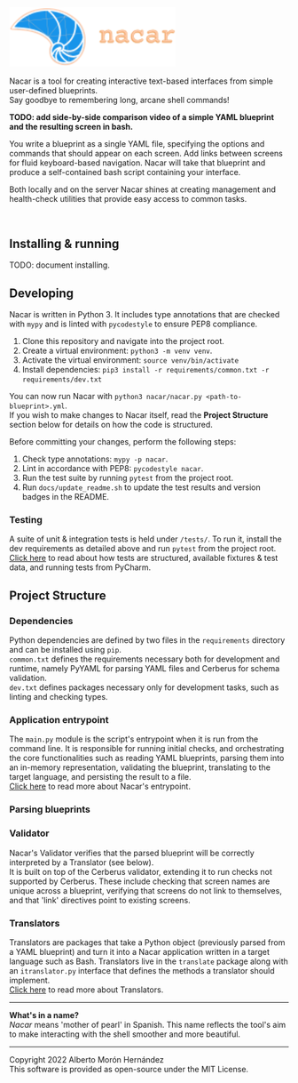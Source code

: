 <img src="docs/img/nacar-wordmark-alt.svg" alt="Nacar" width="300"/>

Nacar is a tool for creating interactive text-based interfaces from simple user-defined blueprints.  
Say goodbye to remembering long, arcane shell commands!

**TODO: add side-by-side comparison video of a simple YAML blueprint and the resulting screen in bash.** 

You write a blueprint as a single YAML file, specifying the options and commands 
that should appear on each screen. Add links between screens for fluid 
keyboard-based navigation. Nacar will take that blueprint and produce a 
self-contained bash script containing your interface.

Both locally and on the server Nacar shines at creating management and 
health-check utilities that provide easy access to common tasks.     

<p>
    <img id="badge--python" src="https://img.shields.io/badge/python-3.7%2B-blue" alt="" />
</p>


## Installing & running

TODO: document installing.


## Developing

Nacar is written in Python 3. It includes type annotations that are checked with 
`mypy` and is linted with `pycodestyle` to ensure PEP8 compliance.

1. Clone this repository and navigate into the project root.
2. Create a virtual environment: `python3 -m venv venv`.
3. Activate the virtual environment: `source venv/bin/activate`
4. Install dependencies: `pip3 install -r requirements/common.txt -r requirements/dev.txt`

You can now run Nacar with `python3 nacar/nacar.py <path-to-blueprint>.yml`.  
If you wish to make changes to Nacar itself, read the **Project Structure** 
section below for details on how the code is structured.

Before committing your changes, perform the following steps:
1. Check type annotations: `mypy -p nacar`.
2. Lint in accordance with PEP8: `pycodestyle nacar`.
3. Run the test suite by running `pytest` from the project root.
4. Run `docs/update_readme.sh` to update the test results and version badges in the README.

### Testing
A suite of unit & integration tests is held under `/tests/`. To run it, install 
the dev requirements as detailed above and run `pytest` from the project root.  
[Click here](docs/Tests.md) to read about how tests are structured, 
available fixtures & test data, and running tests from PyCharm.


## Project Structure

### Dependencies
Python dependencies are defined by two files in the `requirements` directory and 
can be installed using `pip`.  
`common.txt` defines the requirements necessary both for development and runtime, 
namely PyYAML for parsing YAML files and Cerberus for schema validation.  
`dev.txt` defines packages necessary only for development tasks, such as linting
and checking types.


### Application entrypoint
The `main.py` module is the script's entrypoint when it is run from the command
line. It is responsible for running initial checks, and orchestrating the core 
functionalities such as reading YAML blueprints, parsing them into an in-memory 
representation, validating the blueprint, translating to the target language, 
and persisting the result to a file.  
[Click here](docs/Entrypoint.md) to read more about Nacar's entrypoint.


### Parsing blueprints


### Validator
Nacar's Validator verifies that the parsed blueprint will be correctly 
interpreted by a Translator (see below).  
It is built on top of the Cerberus validator, extending it to run checks not 
supported by Cerberus. These include checking that screen names are unique 
across a blueprint, verifying that screens do not link to themselves, 
and that 'link' directives point to existing screens.


### Translators
Translators are packages that take a Python object (previously parsed from a 
YAML blueprint) and turn it into a Nacar application written in a target 
language such as Bash. Translators live in the `translate` package along 
with an `itranslator.py` interface that defines the methods a translator 
should implement.  
[Click here](docs/Translators.md) to read more about Translators.


---
**What's in a name?**  
*Nacar* means 'mother of pearl' in Spanish. This name reflects the tool's 
aim to make interacting with the shell smoother and more beautiful.


---
Copyright 2022 Alberto Morón Hernández  
This software is provided as open-source under the MIT License.
